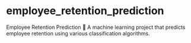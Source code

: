 # employee_retention_prediction
Employee Retention Prediction 🚀 A machine learning project that predicts employee retention using various classification algorithms.
